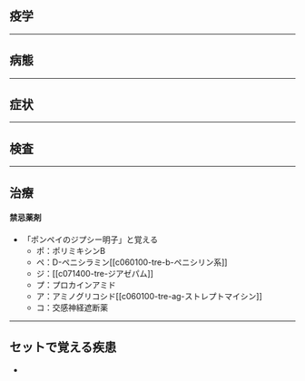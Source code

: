 ## 疫学
---
## 病態
---
## 症状
---
## 検査
---
## 治療

#### 禁忌薬剤
- 「ポンペイのジプシー明子」と覚える
	- ポ：ポリミキシンB
	- ペ：D-ペニシラミン[[c060100-tre-b-ペニシリン系]]
	- ジ：[[c071400-tre-ジアゼパム]]
	- プ：プロカインアミド
	- ア：アミノグリコシド[[c060100-tre-ag-ストレプトマイシン]]
	- コ：交感神経遮断薬
---
## セットで覚える疾患
-